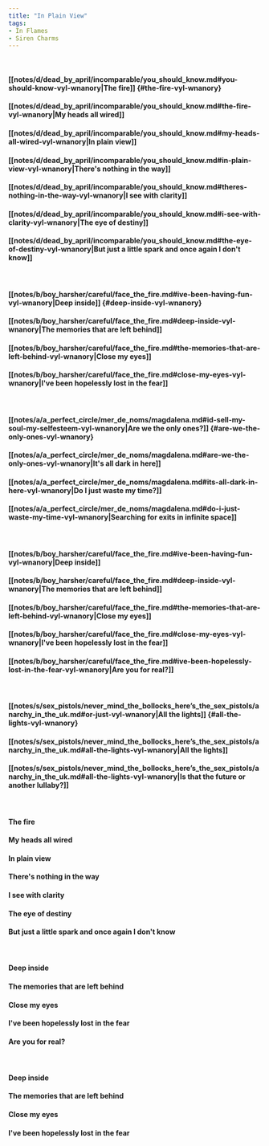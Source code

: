```yaml
---
title: "In Plain View"
tags:
- In Flames
- Siren Charms
---
```

&nbsp;
#### [[notes/d/dead_by_april/incomparable/you_should_know.md#you-should-know-vyl-wnanory|The fire]] {#the-fire-vyl-wnanory}
#### [[notes/d/dead_by_april/incomparable/you_should_know.md#the-fire-vyl-wnanory|My heads all wired]]
#### [[notes/d/dead_by_april/incomparable/you_should_know.md#my-heads-all-wired-vyl-wnanory|In plain view]]
#### [[notes/d/dead_by_april/incomparable/you_should_know.md#in-plain-view-vyl-wnanory|There's nothing in the way]]
#### [[notes/d/dead_by_april/incomparable/you_should_know.md#theres-nothing-in-the-way-vyl-wnanory|I see with clarity]]
#### [[notes/d/dead_by_april/incomparable/you_should_know.md#i-see-with-clarity-vyl-wnanory|The eye of destiny]]
#### [[notes/d/dead_by_april/incomparable/you_should_know.md#the-eye-of-destiny-vyl-wnanory|But just a little spark and once again  I don't know]]
&nbsp;
#### [[notes/b/boy_harsher/careful/face_the_fire.md#ive-been-having-fun-vyl-wnanory|Deep inside]] {#deep-inside-vyl-wnanory}
#### [[notes/b/boy_harsher/careful/face_the_fire.md#deep-inside-vyl-wnanory|The memories that are left behind]]
#### [[notes/b/boy_harsher/careful/face_the_fire.md#the-memories-that-are-left-behind-vyl-wnanory|Close my eyes]]
#### [[notes/b/boy_harsher/careful/face_the_fire.md#close-my-eyes-vyl-wnanory|I've been hopelessly lost in the fear]]
&nbsp;
#### [[notes/a/a_perfect_circle/mer_de_noms/magdalena.md#id-sell-my-soul-my-selfesteem-vyl-wnanory|Are we the only ones?]] {#are-we-the-only-ones-vyl-wnanory}
#### [[notes/a/a_perfect_circle/mer_de_noms/magdalena.md#are-we-the-only-ones-vyl-wnanory|It's all dark in here]]
#### [[notes/a/a_perfect_circle/mer_de_noms/magdalena.md#its-all-dark-in-here-vyl-wnanory|Do I just waste my time?]]
#### [[notes/a/a_perfect_circle/mer_de_noms/magdalena.md#do-i-just-waste-my-time-vyl-wnanory|Searching for exits in infinite space]]
&nbsp;
#### [[notes/b/boy_harsher/careful/face_the_fire.md#ive-been-having-fun-vyl-wnanory|Deep inside]]
#### [[notes/b/boy_harsher/careful/face_the_fire.md#deep-inside-vyl-wnanory|The memories that are left behind]]
#### [[notes/b/boy_harsher/careful/face_the_fire.md#the-memories-that-are-left-behind-vyl-wnanory|Close my eyes]]
#### [[notes/b/boy_harsher/careful/face_the_fire.md#close-my-eyes-vyl-wnanory|I've been hopelessly lost in the fear]]
#### [[notes/b/boy_harsher/careful/face_the_fire.md#ive-been-hopelessly-lost-in-the-fear-vyl-wnanory|Are you for real?]]
&nbsp;
#### [[notes/s/sex_pistols/never_mind_the_bollocks_here’s_the_sex_pistols/anarchy_in_the_uk.md#or-just-vyl-wnanory|All the lights]] {#all-the-lights-vyl-wnanory}
#### [[notes/s/sex_pistols/never_mind_the_bollocks_here’s_the_sex_pistols/anarchy_in_the_uk.md#all-the-lights-vyl-wnanory|All the lights]]
#### [[notes/s/sex_pistols/never_mind_the_bollocks_here’s_the_sex_pistols/anarchy_in_the_uk.md#all-the-lights-vyl-wnanory|Is that the future or another lullaby?]]
&nbsp;
#### The fire
#### My heads all wired
#### In plain view
#### There's nothing in the way
#### I see with clarity
#### The eye of destiny
#### But just a little spark and once again  I don't know
&nbsp;
#### Deep inside
#### The memories that are left behind
#### Close my eyes
#### I've been hopelessly lost in the fear
#### Are you for real?
&nbsp;
#### Deep inside
#### The memories that are left behind
#### Close my eyes
#### I've been hopelessly lost in the fear
